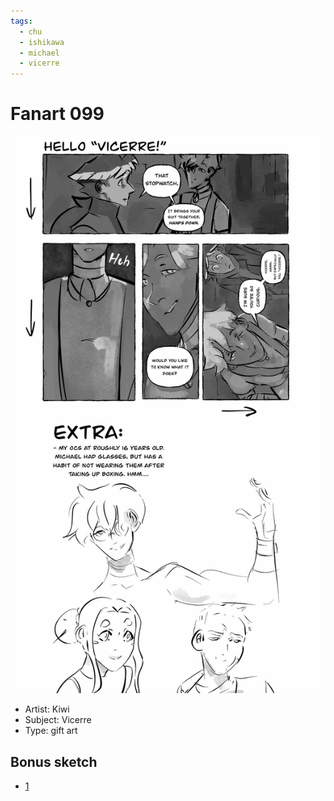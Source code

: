 ```yaml
---
tags:
  - chu
  - ishikawa
  - michael
  - vicerre
---
```


# Fanart 099

<img src="assets/2025-07-25_fanimage-183.jpg">

- Artist: Kiwi
- Subject: Vicerre
- Type: gift art

## Bonus sketch

- [1](assets/2025-07-25_fanimage-184.png)
